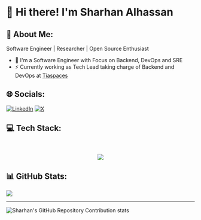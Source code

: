 # 👋 Hi there! I'm Sharhan Alhassan


<!-- **sharhan-alhassan/sharhan-alhassan** is a ✨ _special_ ✨ repository because its `README.md` (this file) appears on your GitHub profile.

Here are some ideas to get you started:

- 🔭 I’m currently working on ...
- 🌱 I’m currently learning ...
- 👯 I’m looking to collaborate on ...
- 🤔 I’m looking for help with ...
- 💬 Ask me about ...
- 📫 How to reach me: ...
- 😄 Pronouns: ...
- ⚡ Fun fact: ... -->


## 💫 About Me:
Software Engineer | Researcher | Open Source Enthusiast
- 🌱 I'm a Software Engineer with Focus on Backend, DevOps and SRE 
- ⚡ Currently working as Tech Lead taking charge of Backend and DevOps at [Tiaspaces](https://tiaspaces.com)


## 🌐 Socials:
[![LinkedIn](https://img.shields.io/badge/LinkedIn-%230077B5.svg?logo=linkedin&logoColor=white)](https://www.linkedin.com/in/sharhan-alhassan1/) 
[![X](https://img.shields.io/badge/X-black.svg?logo=X&logoColor=white)](https://x.com/Sharhan_08)


## 💻 Tech Stack:

<br clear="both">

<p align="center">
  <a href="https://skillicons.dev">
    <img src="https://skillicons.dev/icons?i=kubernetes,docker,python,go,nodejs,js,ts,fastapi,flask,django,aws,gcp,azure,postgres,mysql,mongodb,nginx,elasticsearch,prometheus,rabbitmq,redis,sqlite,terraform,postman,git,github,githubactions,debian,bash,vim&perline=10" />
  </a>
</p>

## 📊 GitHub Stats:

![](https://github-readme-stats.vercel.app/api/top-langs/?username=sharhan-alhassan&theme=flag-india&hide_border=false&include_all_commits=true&count_private=true&layout=compact)

---
![Sharhan's GitHub Repository Contribution stats](https://github-readme-stats-git-masterrstaa-rickstaa.vercel.app/api?username=sharhan-alhassan&&show_icons=true&theme=dark)
